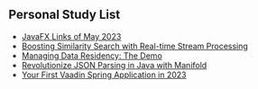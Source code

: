 ## Personal Study List
<!-- BLOG-POST-LIST:START -->
- [JavaFX Links of May 2023](https://foojay.io/today/javafx-links-of-may-2023/)
- [Boosting Similarity Search with Real-time Stream Processing](https://foojay.io/today/boosting-similarity-search-with-real-time-stream-processing/)
- [Managing Data Residency: The Demo](https://foojay.io/today/managing-data-residency-the-demo/)
- [Revolutionize JSON Parsing in Java with Manifold](https://foojay.io/today/revolutionize-json-parsing-in-java-with-manifold/)
- [Your First Vaadin Spring Application in 2023](https://foojay.io/today/your-first-vaadin-spring-application-in-2023/)
<!-- BLOG-POST-LIST:END -->  

